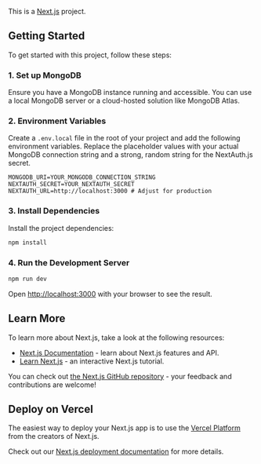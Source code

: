This is a [Next.js](https://nextjs.org) project.

## Getting Started

To get started with this project, follow these steps:

### 1. Set up MongoDB

Ensure you have a MongoDB instance running and accessible. You can use a local MongoDB server or a cloud-hosted solution like MongoDB Atlas.

### 2. Environment Variables

Create a `.env.local` file in the root of your project and add the following environment variables. Replace the placeholder values with your actual MongoDB connection string and a strong, random string for the NextAuth.js secret.

```
MONGODB_URI=YOUR_MONGODB_CONNECTION_STRING
NEXTAUTH_SECRET=YOUR_NEXTAUTH_SECRET
NEXTAUTH_URL=http://localhost:3000 # Adjust for production
```

### 3. Install Dependencies

Install the project dependencies:

```bash
npm install
```

### 4. Run the Development Server

```bash
npm run dev
```

Open [http://localhost:3000](http://localhost:3000) with your browser to see the result.

## Learn More

To learn more about Next.js, take a look at the following resources:

- [Next.js Documentation](https://nextjs.org/docs) - learn about Next.js features and API.
- [Learn Next.js](https://nextjs.org/learn) - an interactive Next.js tutorial.

You can check out [the Next.js GitHub repository](https://github.com/vercel/next.js) - your feedback and contributions are welcome!

## Deploy on Vercel

The easiest way to deploy your Next.js app is to use the [Vercel Platform](https://vercel.com/new?utm_medium=default-template&filter=next.js&utm_source=create-next-app&utm_campaign=create-next-app-readme) from the creators of Next.js.

Check out our [Next.js deployment documentation](https://nextjs.org/docs/app/building-your-application/deploying) for more details.